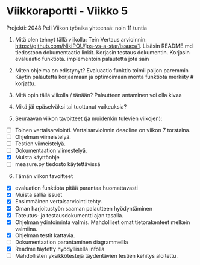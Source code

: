 # Viikkoraportti - Viikko 5
Projekti: 2048 Peli
Viikon työaika yhteensä: noin 11 tuntia

1. Mitä olen tehnyt tällä viikolla:
Tein Vertaus arvioinnin: https://github.com/NikiPOU/jps-vs-a-star/issues/1.
Lisäsin README.md tiedostoon dokumentaatio linkit.
Korjasin testaus dokumentin.
Korjasin evaluaatio funktiota.
implementoin palautetta jota sain

2. Miten ohjelma on edistynyt?
Evaluaatio funktio toimii paljon paremmin
Käytin palautetta korjaamaan ja optimoimaan monta funktiota merkiity # korjattu.


3. Mitä opin tällä viikolla / tänään?
Palautteen antaminen voi olla kivaa

4. Mikä jäi epäselväksi tai tuottanut vaikeuksia?


5. Seuraavan viikon tavoitteet (ja muidenkin tulevien viikojen):
- [ ] Toinen vertaisarviointi.
Vertaisarvioinnin deadline on viikon 7 torstaina.
- [ ] Ohjelman viimeistelyä.
- [ ] Testien viimeistelyä.
- [ ] Dokumentaation viimestelyä.
- [x] Muista käyttöohje
- [ ] measure.py tiedosto käytettävissä

6. Tämän viikon tavoitteet
- [x] evaluation funktiota pitää parantaa huomattavasti
- [x] Muista sallia issuet
- [x] Ensimmäinen vertaisarviointi tehty.
- [x] Oman harjoitustyön saaman palautteen hyödyntäminen
- [x] Toteutus- ja testausdokumentti ajan tasalla.
- [x] Ohjelman ydintoiminta valmis. Mahdolliset omat tietorakenteet melkein valmiina.
- [x] Ohjelman testit kattavia.
- [ ] Dokumentaation parantaminen diagrammeilla
- [x] Readme täytetty hyödyllisellä infolla
- [ ] Mahdollisten yksikkötestejä täydentävien testien kehitys aloitettu.